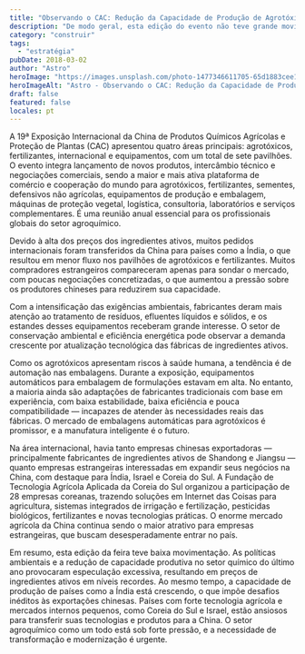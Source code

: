 ```yaml
---
title: "Observando o CAC: Redução da Capacidade de Produção de Agrotóxicos"
description: "De modo geral, esta edição do evento não teve grande movimentação. Devido"
category: "construir"
tags:
  - "estratégia"
pubDate: 2018-03-02
author: "Astro"
heroImage: "https://images.unsplash.com/photo-1477346611705-65d1883cee1e"
heroImageAlt: "Astro - Observando o CAC: Redução da Capacidade de Produção de Agrotóxicos"
draft: false
featured: false
locales: pt
---
```


A 19ª Exposição Internacional da China de Produtos Químicos Agrícolas e Proteção de Plantas (CAC) apresentou quatro áreas principais: agrotóxicos, fertilizantes, internacional e equipamentos, com um total de sete pavilhões. O evento integra lançamento de novos produtos, intercâmbio técnico e negociações comerciais, sendo a maior e mais ativa plataforma de comércio e cooperação do mundo para agrotóxicos, fertilizantes, sementes, defensivos não agrícolas, equipamentos de produção e embalagem, máquinas de proteção vegetal, logística, consultoria, laboratórios e serviços complementares. É uma reunião anual essencial para os profissionais globais do setor agroquímico.

Devido à alta dos preços dos ingredientes ativos, muitos pedidos internacionais foram transferidos da China para países como a Índia, o que resultou em menor fluxo nos pavilhões de agrotóxicos e fertilizantes. Muitos compradores estrangeiros compareceram apenas para sondar o mercado, com poucas negociações concretizadas, o que aumentou a pressão sobre os produtores chineses para reduzirem sua capacidade.

Com a intensificação das exigências ambientais, fabricantes deram mais atenção ao tratamento de resíduos, efluentes líquidos e sólidos, e os estandes desses equipamentos receberam grande interesse. O setor de conservação ambiental e eficiência energética pode observar a demanda crescente por atualização tecnológica das fábricas de ingredientes ativos.

Como os agrotóxicos apresentam riscos à saúde humana, a tendência é de automação nas embalagens. Durante a exposição, equipamentos automáticos para embalagem de formulações estavam em alta. No entanto, a maioria ainda são adaptações de fabricantes tradicionais com base em experiência, com baixa estabilidade, baixa eficiência e pouca compatibilidade — incapazes de atender às necessidades reais das fábricas. O mercado de embalagens automáticas para agrotóxicos é promissor, e a manufatura inteligente é o futuro.

Na área internacional, havia tanto empresas chinesas exportadoras — principalmente fabricantes de ingredientes ativos de Shandong e Jiangsu — quanto empresas estrangeiras interessadas em expandir seus negócios na China, com destaque para Índia, Israel e Coreia do Sul. A Fundação de Tecnologia Agrícola Aplicada da Coreia do Sul organizou a participação de 28 empresas coreanas, trazendo soluções em Internet das Coisas para agricultura, sistemas integrados de irrigação e fertilização, pesticidas biológicos, fertilizantes e novas tecnologias práticas. O enorme mercado agrícola da China continua sendo o maior atrativo para empresas estrangeiras, que buscam desesperadamente entrar no país.

Em resumo, esta edição da feira teve baixa movimentação. As políticas ambientais e a redução de capacidade produtiva no setor químico do último ano provocaram especulação excessiva, resultando em preços de ingredientes ativos em níveis recordes. Ao mesmo tempo, a capacidade de produção de países como a Índia está crescendo, o que impõe desafios inéditos às exportações chinesas. Países com forte tecnologia agrícola e mercados internos pequenos, como Coreia do Sul e Israel, estão ansiosos para transferir suas tecnologias e produtos para a China. O setor agroquímico como um todo está sob forte pressão, e a necessidade de transformação e modernização é urgente.
